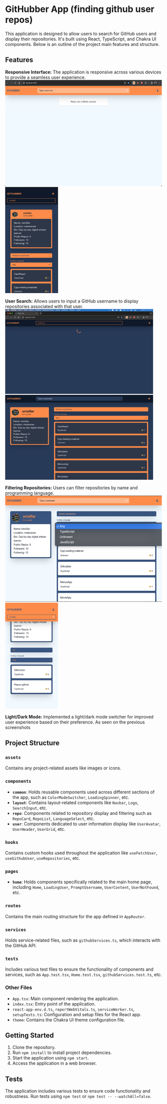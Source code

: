 # GitHubber App (finding github user repos)

This application is designed to allow users to search for GitHub users and display their repositories. 
It's built using React, TypeScript, and Chakra UI components. Below is an outline of the project main features and structure.


## Features
  **Responsive Interface:** The application is responsive across various devices to provide a seamless user experience.
    <img src="./screenshots/desktop_light_init.png" alt="Main desktop initial page" width="595" height="340">
    <img src="./screenshots/mobile_dark_user.png" alt="Main mobile user found page" width="170" height="340">

  **User Search:** Allows users to input a GitHub username to display repositories associated with that user.
    <img src="./screenshots/desktop_dark_user_loading.png" alt="Loading user input desktop" width="476" height="272">
    <img src="./screenshots/desktop_dark_user.png" alt="Main desktop user found page" width="476" height="272">
  
  **Filtering Repositories:** Users can filter repositories by name and programming language.
    <img src="./screenshots/desktop_select_language_light.png" alt="Filtering desktop coding language" width="595" height="340">
    <img src="./screenshots/mobile_light_name_filtered.png" alt="Filtering mobile repo name" width="170" height="340">

  **Light/Dark Mode:** Implemented a light/dark mode switcher for improved user experience based on their preference. As seen on the previous screenshots


## Project Structure

### `assets`
Contains any project-related assets like images or icons.

### `components`
- **`common`**: Holds reusable components used across different sections of the app, such as `ColorModeSwitcher`, `LoadingSpinner`, etc.
- **`layout`**: Contains layout-related components like `Navbar`, `Logo`, `SearchInput`, etc.
- **`repo`**: Components related to repository display and filtering such as `RepoCard`, `RepoList`, `LanguageSelect`, etc.
- **`user`**: Components dedicated to user information display like `UserAvatar`, `UserHeader`, `UserGrid`, etc.

### `hooks`
Contains custom hooks used throughout the application like `useFetchUser`, `useGithubUser`, `useRepositories`, etc.

### `pages`
- **`home`**: Holds components specifically related to the main home page, including `Home`, `LoadingUser`, `PromptUsername`, `UserContent`, `UserNotFound`, etc.

### `routes`
Contains the main routing structure for the app defined in `AppRouter`.

### `services`
Holds service-related files, such as `githubServices.ts`, which interacts with the GitHub API.

### `tests`
Includes various test files to ensure the functionality of components and services, such as `App.test.tsx`, `Home.test.tsx`, `githubServices.test.ts`, etc.

### Other Files
- `App.tsx`: Main component rendering the application.
- `index.tsx`: Entry point of the application.
- `react-app-env.d.ts`, `reportWebVitals.ts`, `serviceWorker.ts`, `setupTests.ts`: Configuration and setup files for the React app.
- `theme`: Contains the Chakra UI theme configuration file.

## Getting Started

1. Clone the repository.
2. Run `npm install` to install project dependencies.
3. Start the application using `npm start`.
4. Access the application in a web browser.

## Tests

The application includes various tests to ensure code functionality and robustness. Run tests using `npm test` or `npm test -- --watchAll=false`.
